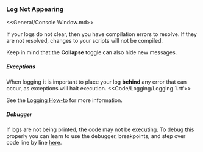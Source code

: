 ### Log Not Appearing

<<General/Console Window.md>>  

If your logs do not clear, then you have compilation errors to resolve. If they are not resolved, changes to your scripts will not be compiled.

Keep in mind that the **Collapse** toggle can also hide new messages.  

##### Exceptions
When logging it is important to place your log **behind** any error that can occur, as exceptions will halt execution.
<<Code/Logging/Logging 1.rtf>>  

See the [Logging How-to](Logging%20How-to.md) for more information.  

##### Debugger
If logs are not being printed, the code may not be executing. To debug this properly you can learn to use the debugger, breakpoints, and step over code line by line [here](../Debugger.md).